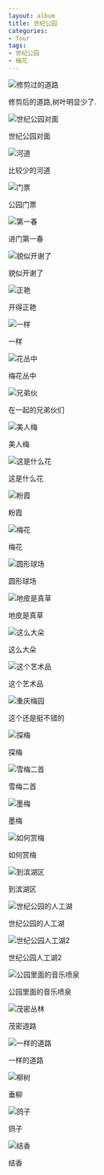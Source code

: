 ```yaml
---
layout: album
title: 世纪公园
categories:
- Tour
tags:
- 世纪公园
- 梅花
---
```


![修剪过的道路](http://www.kxqq.net/images/qqimg.asp?url=http://b150.photo.store.qq.com/psb?/V13JA5z40d9Mx5/fweOuiPagUfwJUGmxA1v*YbCFcpNTb0DQYxIRz9wl*U!/b/YenKbFmGkAAAYspqdFnBlgAA)

修剪后的道路,树叶明显少了.

![世纪公园对面](http://www.kxqq.net/images/qqimg.asp?url=http://b152.photo.store.qq.com/psb?/V13JA5z40d9Mx5/iqJMuMIoxtMSzWlZBNrSlPAyQRUxVZf.rQvEStV*JJI!/b/YQGHn1qEhAAAYtLzmlrCggAA)

世纪公园对面

![河道](http://www.kxqq.net/images/qqimg.asp?url=http://b152.photo.store.qq.com/psb?/V13JA5z40d9Mx5/Yz5JXVBs8QTmtwRZb*F1gxLL09YjPR*hFhKOr7qU5OU!/b/YekVpFrNhAAAYoECnlpTfQAA)

比较少的河道

![门票](http://www.kxqq.net/images/qqimg.asp?url=http://b152.photo.store.qq.com/psb?/V13JA5z40d9Mx5/2P7aCA2tDVKLkrD4P9q2q.WAfLoM7f*2kbEDvNPCaQk!/b/YcyGoloQgQAAYukVpFqrhAAA)

公园门票

![第一春](http://www.kxqq.net/images/qqimg.asp?url=http://b151.photo.store.qq.com/psb?/V13JA5z40d9Mx5/JYN6vBj6Zhs58n*ThAhoDDRk80wKGEDsIF6yRFPuy1w!/b/YZNpBVptjAAAYryAC1qkjAAA)

进门第一春

![貌似开谢了](http://www.kxqq.net/images/qqimg.asp?url=http://b152.photo.store.qq.com/psb?/V13JA5z40d9Mx5/ZJakxFGpUSqTXgJg3WsFQtHRzqL2q8Kxsgh7tzqsWFw!/b/YbINpFrXggAAYt8Anlp3fwAA)

貌似开谢了

![正艳](http://www.kxqq.net/images/qqimg.asp?url=http://b151.photo.store.qq.com/psb?/V13JA5z40d9Mx5/xq1WS69Ii1S*FKxCs5Sw8YaI514h34FV3B9kIsry5G4!/b/YcvgBlqNlAAAYqwKDVrSjwAA)

开得正艳

![一样](http://www.kxqq.net/images/qqimg.asp?url=http://b150.photo.store.qq.com/psb?/V13JA5z40d9Mx5/0pVXW35FI*fxZ.WC8WHvDcd0n88Ei3AbMY30GZEclbY!/b/YeRDa1nfjgAAYkZkdFnwkQAA)

一样

![花丛中](http://www.kxqq.net/images/qqimg.asp?url=http://b151.photo.store.qq.com/psb?/V13JA5z40d9Mx5/EgpyahUhzNU0TS8PBa6*vM7VFaCIMGzIcWXBgH1.hYU!/b/YTyFC1pAjAAAYjyFC1o.jAAA)

梅花丛中

![兄弟伙](http://www.kxqq.net/images/qqimg.asp?url=http://b152.photo.store.qq.com/psb?/V13JA5z40d9Mx5/AVSksNoCm*0LKihlZFBVvZ159llDW0gAYisT2a69IJQ!/b/YWwqp1pgfwAAYgSiqFq9gwAA)

在一起的兄弟伙们

![美人梅](http://www.kxqq.net/images/qqimg.asp?url=http://b150.photo.store.qq.com/psb?/V13JA5z40d9Mx5/2o8WClcDXTcTHGue*w5Fs8wbgPAvG1MPVbZ*70c.X5s!/b/YWZ2d1nmkgAAYsRCa1nDlAAA)

美人梅

![这是什么花](http://www.kxqq.net/images/qqimg.asp?url=http://b152.photo.store.qq.com/psb?/V13JA5z40d9Mx5/IihNlcCnO9YrCVlrnBRjORaUBHGwuzsV399PsquqX2w!/b/YRzznVpuggAAYpSRolqNgwAA)

这是什么花

![粉霞](http://www.kxqq.net/images/qqimg.asp?url=http://b151.photo.store.qq.com/psb?/V13JA5z40d9Mx5/ahup4eEoaUQbCMVFas6Edk3wKw3HxW6Ouu8SjiX9mOg!/b/Yb9fBVqLigAAYn3wBlrgjAAA)

粉霞

![梅花](http://www.kxqq.net/images/qqimg.asp?url=http://b152.photo.store.qq.com/psb?/V13JA5z40d9Mx5/dPIOW.93EgV848h993BF8Z*ZU5Hk5lq7TW8SUQRxepk!/b/Yawnp1rHfwAAYmMKoVpWhwAA)

梅花

![圆形球场](http://www.kxqq.net/images/qqimg.asp?url=http://b152.photo.store.qq.com/psb?/V13JA5z40d9Mx5/Thz5sQtoDv1rWxWF8OGEFAXyicPg5lL4RMRwDZAaQl8!/b/YR6Polr1gQAAYl79oFr.ggAA)

圆形球场

![地皮是真草](http://www.kxqq.net/images/qqimg.asp?url=http://b152.photo.store.qq.com/psb?/V13JA5z40d9Mx5/7r37i.O5Q9*M3MZOhmc*Q1Sf*65m80j2XAYPz4puC*A!/b/YZYbp1o3gwAAYtSipVqdhQAA)

地皮是真草

![这么大朵](http://www.kxqq.net/images/qqimg.asp?url=http://b151.photo.store.qq.com/psb?/V13JA5z40d9Mx5/OlPI6Pxnl6jT4AE4aFRKKcAtN50LHqCiJuGDCx5Tn8M!/b/YaJzCFprjQAAYrCIDlorjgAA)

这么大朵

![这个艺术品](http://www.kxqq.net/images/qqimg.asp?url=http://b151.photo.store.qq.com/psb?/V13JA5z40d9Mx5/ExmZtqdbwRIa6NbHdTC6lHm3DD0lQQB8hF7nu60x1rM!/b/YR3kA1oekQAAYh5OAloxjQAA)

这个艺术品

![重庆梅园](http://www.kxqq.net/images/qqimg.asp?url=http://b151.photo.store.qq.com/psb?/V13JA5z40d9Mx5/nQgEuWs4Z8m8nnzv96f10MElNW00QdgD3MDLAKs.gXA!/b/YR3kA1rCkAAAYk.AC1rciwAA)

这个还是挺不错的

![探梅](http://www.kxqq.net/images/qqimg.asp?url=http://b152.photo.store.qq.com/psb?/V13JA5z40d9Mx5/CuLJaDWZRbQD3gxlDL3HtRxwIcW3HrSa2Yyd16lCmi0!/b/YbKHolo5hAAAYtrmmlqhigAA)

探梅

![雪梅二首](http://www.kxqq.net/images/qqimg.asp?url=http://b152.photo.store.qq.com/psb?/V13JA5z40d9Mx5/uzFdT5gZ*Sl3d9AhZak8NCZwRwlFH.VBMk7v4iTfGPA!/b/YZdunFrLgwAAYlbvmlq5hQAA)

雪梅二首

![墨梅](http://www.kxqq.net/images/qqimg.asp?url=http://b152.photo.store.qq.com/psb?/V13JA5z40d9Mx5/LcjH6YJO*Sk9pZe09K490DgdnE3a.d066gxc0oGolXA!/b/YYDrmlrefQAAYqnvmlqihQAA)

墨梅

![如何赏梅](http://www.kxqq.net/images/qqimg.asp?url=http://b151.photo.store.qq.com/psb?/V13JA5z40d9Mx5/9M8u3S.dtwSQj2WFNgdlU3b4idRwHNkdzJX9.oqUK8s!/b/YYpWAlpCkQAAYjnvCVobjAAA)

如何赏梅

![到滨湖区](http://www.kxqq.net/images/qqimg.asp?url=http://b152.photo.store.qq.com/psb?/V13JA5z40d9Mx5/62DpErcwzhtX750*cMTREFFY3LWJRKRclTVtB3MTQ74!/b/Yc8BoVrpeAAAYueRolpCfwAA)

到滨湖区

![世纪公园的人工湖](http://www.kxqq.net/images/qqimg.asp?url=http://b151.photo.store.qq.com/psb?/V13JA5z40d9Mx5/sqUfs*TnAR5yb6Rp69Hs1QwVxJdV70uX5ZI3f4TJwmE!/b/YYdYAlpZiQAAYiWKDlqZkQAA)

世纪公园的人工湖

![世纪公园人工湖2](http://www.kxqq.net/images/qqimg.asp?url=http://b152.photo.store.qq.com/psb?/V13JA5z40d9Mx5/8FE6*Ja1ZdAo9eg6EP.R.huZh8T*91NAirifwHjFMW4!/b/YaV*n1q*fgAAYot9n1o9gwAA)

世纪公园人工湖2

![公园里面的音乐喷泉](http://www.kxqq.net/images/qqimg.asp?url=http://b151.photo.store.qq.com/psb?/V13JA5z40d9Mx5/ATXjYgdzQNL8JXR6nAsWkmPdOUpgU0CkmM5aFnZZqYY!/b/YZb6DFoqjwAAYloPEFqnjQAA)

公园里面的音乐喷泉

![茂密丛林](http://www.kxqq.net/images/qqimg.asp?url=http://b152.photo.store.qq.com/psb?/V13JA5z40d9Mx5/rEaqbrEow1TVMZbBxb56jwXQgH0rKlHLwNDB1lCTWkg!/b/YXedpVqxfwAAYs6fpVoagAAA)

茂密道路

![一样的道路](http://www.kxqq.net/images/qqimg.asp?url=http://b152.photo.store.qq.com/psb?/V13JA5z40d9Mx5/yci.lsxQfXo1Ydnwo7y9S4tjw9xLj*oTJM*CYMTx9uM!/b/YXT*oFqsggAAYjX.nVrffwAA)

一样的道路

![柳树](http://www.kxqq.net/images/qqimg.asp?url=http://b151.photo.store.qq.com/psb?/V13JA5z40d9Mx5/yINrWkL*CW5zsdyTgAAgvfxOP8d3xtCFV1jx3vp*zxY!/b/YewNEFomiwAAYi*7CVrbjgAA)

垂柳

![鸽子](http://www.kxqq.net/images/qqimg.asp?url=http://b152.photo.store.qq.com/psb?/V13JA5z40d9Mx5/lXV6k6gbXSD0ioZNYtsC7PIVsSRp.*zXHpm1QSRuVJ0!/b/YXMapFqsewAAYigAoVp9gAAA)

鸽子

![结香](http://www.kxqq.net/images/qqimg.asp?url=http://b152.photo.store.qq.com/psb?/V13JA5z40d9Mx5/jIShChukWMe6.qF7bHjQTf*QDX2AOt4fAvVxzSbwGB0!/b/YX.OolpqhAAAYjJ1nFqIfwAA)

结香

